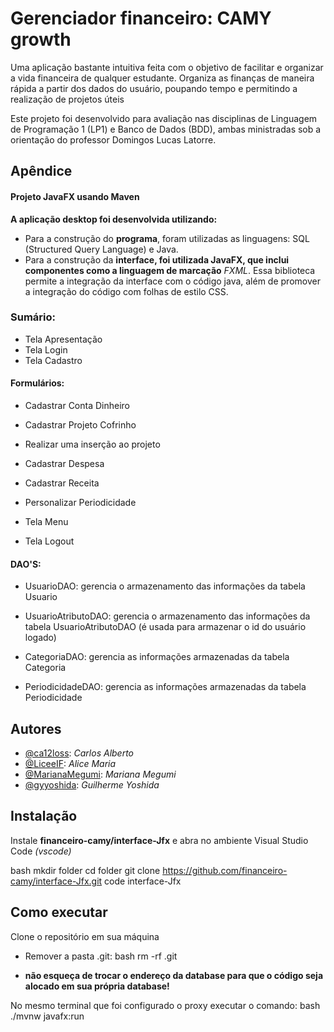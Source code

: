 # Gerenciador financeiro: CAMY growth

Uma aplicação bastante intuitiva feita com o objetivo de facilitar e organizar a vida financeira de qualquer estudante. Organiza as finanças de maneira rápida a partir dos dados do usuário, poupando tempo e permitindo a realização de projetos úteis

Este projeto foi desenvolvido para avaliação nas disciplinas de Linguagem de Programação 1 (LP1) e Banco de Dados (BDD), ambas ministradas sob a orientação do professor Domingos Lucas Latorre.


## Apêndice

#### **Projeto JavaFX usando Maven**

**A aplicação desktop foi desenvolvida utilizando:**

- Para a construção do **programa**, foram utilizadas as linguagens: SQL (Structured Query Language) e Java.
- Para a construção da **interface, foi utilizada JavaFX, que inclui componentes como a linguagem de marcação** *FXML*. Essa biblioteca permite a integração da interface com o código java, além de promover a integração do código com folhas de estilo CSS.

### Sumário: 

- Tela Apresentação 
- Tela Login 
- Tela Cadastro 

#### Formulários:

- Cadastrar Conta Dinheiro
- Cadastrar Projeto Cofrinho 
- Realizar uma inserção ao projeto 
- Cadastrar Despesa 
- Cadastrar Receita 
- Personalizar Periodicidade

- Tela Menu 
- Tela Logout

 #### DAO'S: 

- UsuarioDAO: gerencia o armazenamento das informações da tabela Usuario

- UsuarioAtributoDAO: gerencia o armazenamento das informações da tabela UsuarioAtributoDAO (é usada para armazenar o id do usuário logado) 

- CategoriaDAO: gerencia as informações armazenadas da tabela Categoria 

- PeriodicidadeDAO: gerencia as informações armazenadas da tabela Periodicidade

## Autores

- [@ca12loss](https://github.com/ca12loss): *Carlos Alberto*
- [@LiceeIF](https://github.com/LiceeIF): *Alice Maria*
- [@MarianaMegumi](https://github.com/MarianaMegumi): *Mariana Megumi*
- [@gyyoshida](https://github.com/gyyoshida): *Guilherme Yoshida*



## Instalação

Instale **financeiro-camy/interface-Jfx** e abra no ambiente Visual Studio Code *(vscode)*

bash
  mkdir folder
  cd folder
  git clone https://github.com/financeiro-camy/interface-Jfx.git
  code interface-Jfx

    
## Como executar

Clone o repositório em sua máquina

- Remover a pasta .git:
bash
rm -rf .git

- **não esqueça de trocar o endereço da database para que o código seja alocado em sua própria database!**

No mesmo terminal que foi configurado o proxy executar o comando:
bash
./mvnw javafx:run
